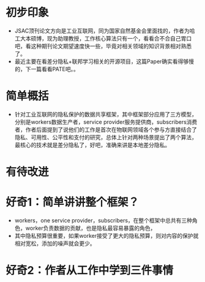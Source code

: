 # 初步印象
- JSAC顶刊论文方向是工业互联网，同为国家自然基金会里面找的，作者为哈工大本硕博，现为助理教授，工作核心算法只有一个，看看合不合自己胃口吧，看这种期刊论文期望速度快一些，毕竟对相关领域的知识背景相对熟悉了。
- 最近主要在看差分隐私+联邦学习相关的开源项目，这篇Paper确实看得够慢的，下一篇看看PATE吧。。

# 简单概括
- 针对工业互联网的隐私保护的数据共享框架，其中框架部分应用了三方模型，分别是workers数据生产者，service provider服务提供商，subscribers消费者，作者后面提到了说他们的工作是首次在物联网领域各个参与方直接结合了隐私、可用性、公平性和支付的研究，总体上针对两种场景提出了两个算法，最核心的技术就是差分隐私了，好吧，准确来讲是本地差分隐私。

# 有待改进

# 好奇1：简单讲讲整个框架？
- workers，one service provider，subscribers，在整个框架中总共有三种角色，worker负责数据的贡献，也是隐私最容易暴露的角色，
- 其中隐私预算很重要，如果worker接受了更大的隐私预算，则对内容的保护就相对宽松，添加的噪声就会更少。

# 好奇2：作者从工作中学到三件事情


